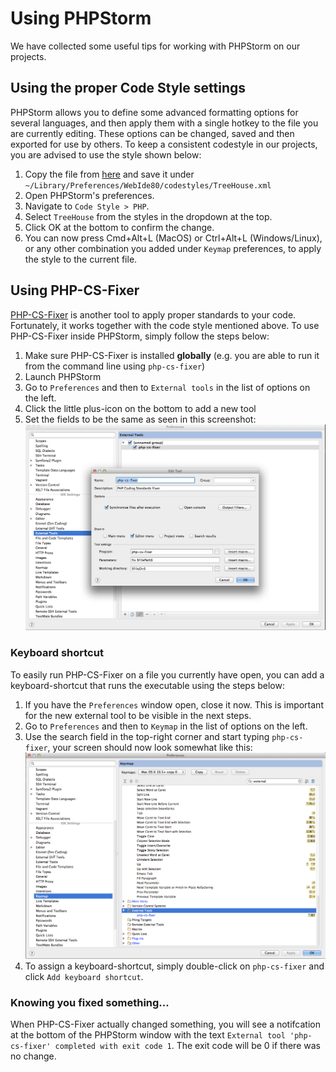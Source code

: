 Using PHPStorm
==============

We have collected some useful tips for working with PHPStorm on our projects.


## Using the proper Code Style settings

PHPStorm allows you to define some advanced formatting options for several languages,
and then apply them with a single hotkey to the file you are currently editing.
These options can be changed, saved and then exported for use by others.
To keep a consistent codestyle in our projects, you are advised to use the style shown below:

1. Copy the file from [here](assets/codestyles/TreeHouse.xml) and save it under ``~/Library/Preferences/WebIde80/codestyles/TreeHouse.xml``
2. Open PHPStorm's preferences.
3. Navigate to ``Code Style > PHP``.
4. Select ``TreeHouse`` from the styles in the dropdown at the top.
5. Click OK at the bottom to confirm the change.
6. You can now press Cmd+Alt+L (MacOS) or Ctrl+Alt+L (Windows/Linux), or any other combination you added under ``Keymap`` preferences, to apply the style to the current file.


## Using PHP-CS-Fixer

[PHP-CS-Fixer](https://github.com/fabpot/PHP-CS-Fixer) is another tool to apply proper standards to your code.
Fortunately, it works together with the code style mentioned above.
To use PHP-CS-Fixer inside PHPStorm, simply follow the steps below:

1. Make sure PHP-CS-Fixer is installed **globally** (e.g. you are able to run it from the command line using ``php-cs-fixer``)
2. Launch PHPStorm
3. Go to ``Preferences`` and then to ``External tools`` in the list of options on the left.
4. Click the little plus-icon on the bottom to add a new tool
5. Set the fields to be the same as seen in this screenshot: ![PHP-CS-Fixer in PHPStorm](assets/screenshots/php-cs-fixer-in-phpstorm.png)


### Keyboard shortcut

To easily run PHP-CS-Fixer on a file you currently have open, you can add a keyboard-shortcut that runs the executable using the steps below:

1. If you have the ``Preferences`` window open, close it now. This is important for the new external tool to be visible in the next steps.
2. Go to ``Preferences`` and then to ``Keymap`` in the list of options on the left.
3. Use the search field in the top-right corner and start typing ``php-cs-fixer``, your screen should now look somewhat like this: ![Keyboard-shortcut for PHP-CS-Fixer](assets/screenshots/php-cs-fixer-keyboard-shortcut.png)
4. To assign a keyboard-shortcut, simply double-click on ``php-cs-fixer`` and click ``Add keyboard shortcut``.


### Knowing you fixed something...

When PHP-CS-Fixer actually changed something, you will see a notifcation at the bottom of the PHPStorm window with
the text ``External tool 'php-cs-fixer' completed with exit code 1``. The exit code will be 0 if there was no change.
